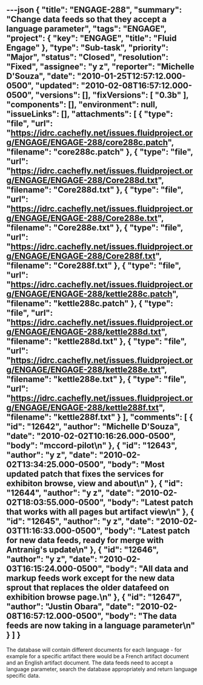 ---json
{
  "title": "ENGAGE-288",
  "summary": "Change data feeds so that they accept a language parameter",
  "tags": "ENGAGE",
  "project": {
    "key": "ENGAGE",
    "title": "Fluid Engage"
  },
  "type": "Sub-task",
  "priority": "Major",
  "status": "Closed",
  "resolution": "Fixed",
  "assignee": "y z",
  "reporter": "Michelle D'Souza",
  "date": "2010-01-25T12:57:12.000-0500",
  "updated": "2010-02-08T16:57:12.000-0500",
  "versions": [],
  "fixVersions": [
    "0.3b"
  ],
  "components": [],
  "environment": null,
  "issueLinks": [],
  "attachments": [
    {
      "type": "file",
      "url": "https://idrc.cachefly.net/issues.fluidproject.org/ENGAGE/ENGAGE-288/core288c.patch",
      "filename": "core288c.patch"
    },
    {
      "type": "file",
      "url": "https://idrc.cachefly.net/issues.fluidproject.org/ENGAGE/ENGAGE-288/Core288d.txt",
      "filename": "Core288d.txt"
    },
    {
      "type": "file",
      "url": "https://idrc.cachefly.net/issues.fluidproject.org/ENGAGE/ENGAGE-288/Core288e.txt",
      "filename": "Core288e.txt"
    },
    {
      "type": "file",
      "url": "https://idrc.cachefly.net/issues.fluidproject.org/ENGAGE/ENGAGE-288/Core288f.txt",
      "filename": "Core288f.txt"
    },
    {
      "type": "file",
      "url": "https://idrc.cachefly.net/issues.fluidproject.org/ENGAGE/ENGAGE-288/kettle288c.patch",
      "filename": "kettle288c.patch"
    },
    {
      "type": "file",
      "url": "https://idrc.cachefly.net/issues.fluidproject.org/ENGAGE/ENGAGE-288/kettle288d.txt",
      "filename": "kettle288d.txt"
    },
    {
      "type": "file",
      "url": "https://idrc.cachefly.net/issues.fluidproject.org/ENGAGE/ENGAGE-288/kettle288e.txt",
      "filename": "kettle288e.txt"
    },
    {
      "type": "file",
      "url": "https://idrc.cachefly.net/issues.fluidproject.org/ENGAGE/ENGAGE-288/kettle288f.txt",
      "filename": "kettle288f.txt"
    }
  ],
  "comments": [
    {
      "id": "12642",
      "author": "Michelle D'Souza",
      "date": "2010-02-02T10:16:26.000-0500",
      "body": "mccord-pilot\n"
    },
    {
      "id": "12643",
      "author": "y z",
      "date": "2010-02-02T13:34:25.000-0500",
      "body": "Most updated patch that fixes the services for exhibiton browse, view and about\n"
    },
    {
      "id": "12644",
      "author": "y z",
      "date": "2010-02-02T18:03:55.000-0500",
      "body": "Latest patch that works with all pages but artifact view\n"
    },
    {
      "id": "12645",
      "author": "y z",
      "date": "2010-02-03T11:16:33.000-0500",
      "body": "Latest patch for new data feeds, ready for merge with Antranig's update\n"
    },
    {
      "id": "12646",
      "author": "y z",
      "date": "2010-02-03T16:15:24.000-0500",
      "body": "All data and markup feeds work except for the new data sprout that replaces the older datafeed on exhibition browse page.\n"
    },
    {
      "id": "12647",
      "author": "Justin Obara",
      "date": "2010-02-08T16:57:12.000-0500",
      "body": "The data feeds are now taking in a language parameter\n"
    }
  ]
}
---
The database will contain different documents for each language - for example for a specific artifact there would be a French artifact document and an English artifact document. The data feeds need to accept a language parameter, search the database appropriately and return language specific data.&#x20;

        